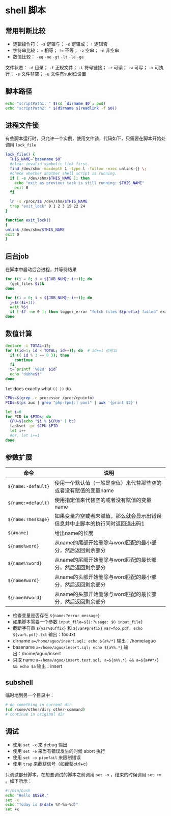 # shell 脚本

## 常用判断比较
- 逻辑操作符：
`-a` 逻辑与；
`-o` 逻辑或；
`!` 逻辑否
- 字符串比较：
`=` 相等；
`!=` 不等；
`-z` 空串；
`-n` 非空串
- 数值比较：
`-eq`
`-ne`
`-gt`
`-lt`
`-le`
`-ge`

文件状态：
`-d` 目录；
`-f` 正规文件；
`-L` 符号链接；
`-r` 可读；
`-w` 可写；
`-x` 可执行；
`-s` 文件非空；
`-u` 文件有suid位设置

## 脚本路径
```sh
echo "scriptPath1: " $(cd `dirname $0`; pwd)
echo "scriptPath2: " $(dirname $(readlink -f $0))
```

## 进程文件锁
有些脚本运行时，只允许一个实例，使用文件锁，代码如下，只需要在脚本开始处调用 `lock_file`
```sh
lock_file() {
  THIS_NAME=`basename $0`
  #clear invalid symbolic link first.
  find /dev/shm -maxdepth 1 -type l -follow -exec unlink {} \;
  #check whether another shell script is running.
  if [ -e /dev/shm/$THIS_NAME ]; then
    echo "exit as previous task is still running: $THIS_NAME"
    exit 0
  fi

  ln -s /proc/$$ /dev/shm/$THIS_NAME
  trap "exit_lock" 0 1 2 3 15 22 24
}

function exit_lock()
{
unlink /dev/shm/$THIS_NAME
exit 0
}
```

## 后台job
在脚本中启动后台进程，并等待结果
```sh
for ((i = 0; i < ${JOB_NUM}; i++)); do
  (get_files $i)&
done

for ((i = 0; i < ${JOB_NUM}; i++)); do
  j=$(($i+1))
  wait %$j
  if [ $? -ne 0 ]; then logger_error "fetch files ${prefix} failed" exit -1 fi
done
```

## 数值计算
```sh
declare -i TOTAL=15;
for ((id=1; id < TOTAL; id++)); do  # id+=1 也可以
  if (( id % 3 == 0 )); then
    continue
  fi
  t=`printf '%02d' $id`
  echo "dubhe$t"
done
```

`let` does exactly what `(( ))` do.
```sh
CPUs=$(grep -c processor /proc/cpuinfo)
PIDs=$(ps aux | grep "php-fpm[:] pool" | awk '{print $2}')

let i=0
for PID in $PIDs; do
  CPU=$(echo "$i % $CPUs" | bc)
  taskset -pc $CPU $PID
  let i++
  #or, let i+=1
done
```
## 参数扩展
| 命令               | 说明                                                                          |
|--------------------|-------------------------------------------------------------------------------|
| `${name:-default}` | 使用一个默认值（一般是空值）来代替那些空的或者没有赋值的变量name              |
| `${name:=default}` | 使用指定值来代替空的或者没有赋值的变量name                                    |
| `${name:?message}` | 如果变量为空或者未赋值，那么就会显示出错误信息并中止脚本的执行同时返回退出码1 |
| `${#name}`         | 给出name的长度                                                                |
| `${name%word}`     | 从name的尾部开始删除与word匹配的最小部分，然后返回剩余部分                    |
| `${name%%word}`    | 从name的尾部开始删除与word匹配的最长部分，然后返回剩余部分                    |
| `${name#word}`     | 从name的头部开始删除与word匹配的最小部分，然后返回剩余部分                    |
| `${name##word}`    | 从name的头部开始删除与word匹配的最长部分，然后返回剩余部分                    |

- 检查变量是否存在 `${name:?error message}`
- 如果脚本需要一个参数 `input_file=${1:?usage: $0 input_file}`
- 截断字符串 `${var%suffix}` 和 `${var#prefix}`
`var=foo.pdf; echo ${var%.pdf}.txt` 输出：foo.txt
- dirname
`a=/home/aguo/insert.sql; echo ${a%/*}` 输出：/home/aguo
- basename
`a=/home/aguo/insert.sql; echo ${a%%.*}` 输出：/home/aguo/insert
- 只取 name
`a=/home/aguo/insert.test.sql; a=${a%%.*} && a=${a##*/} && echo $a` 输出：insert

## subshell
临时地到另一个目录中：
```sh
# do something in current dir
(cd /some/other/dir; other-command)
# continue in original dir
```

## 调试
- 使用 `set -x` 来 debug 输出
- 使用 `set -e` 来当有错误发生的时候 abort 执行
- 使用 `set -o pipefail` 来限制错误
- 使用 `trap` 来截获信号（如截获ctrl+c）

只调试部分脚本，在想要调试的脚本之前调用 `set -x` ，结束的时候调用 `set +x` 。如下所示：
```sh
#!/bin/bash
echo "Hello $USER,"
set -x
echo "Today is $(date %Y-%m-%d)"
set +x
```
